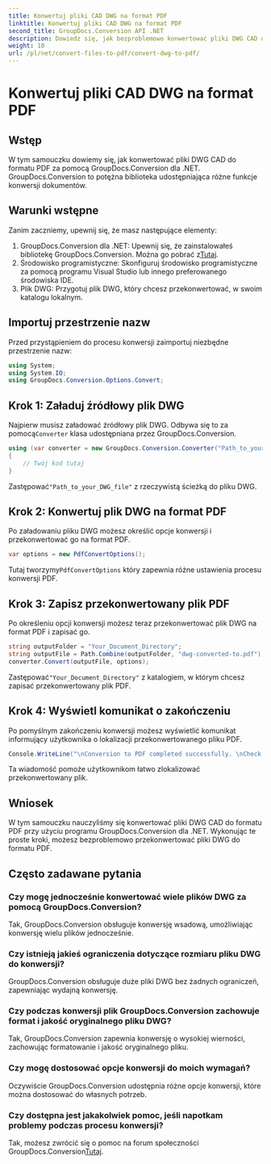 ```yaml
---
title: Konwertuj pliki CAD DWG na format PDF
linktitle: Konwertuj pliki CAD DWG na format PDF
second_title: GroupDocs.Conversion API .NET
description: Dowiedz się, jak bezproblemowo konwertować pliki DWG CAD do formatu PDF za pomocą GroupDocs.Conversion dla .NET. Postępuj zgodnie z naszym samouczkiem krok po kroku, aby uzyskać efektywną konwersję.
weight: 10
url: /pl/net/convert-files-to-pdf/convert-dwg-to-pdf/
---
```


# Konwertuj pliki CAD DWG na format PDF

## Wstęp
W tym samouczku dowiemy się, jak konwertować pliki DWG CAD do formatu PDF za pomocą GroupDocs.Conversion dla .NET. GroupDocs.Conversion to potężna biblioteka udostępniająca różne funkcje konwersji dokumentów.
## Warunki wstępne
Zanim zaczniemy, upewnij się, że masz następujące elementy:
1.  GroupDocs.Conversion dla .NET: Upewnij się, że zainstalowałeś bibliotekę GroupDocs.Conversion. Można go pobrać z[Tutaj](https://releases.groupdocs.com/conversion/net/).
2. Środowisko programistyczne: Skonfiguruj środowisko programistyczne za pomocą programu Visual Studio lub innego preferowanego środowiska IDE.
3. Plik DWG: Przygotuj plik DWG, który chcesz przekonwertować, w swoim katalogu lokalnym.

## Importuj przestrzenie nazw
Przed przystąpieniem do procesu konwersji zaimportuj niezbędne przestrzenie nazw:
```csharp
using System;
using System.IO;
using GroupDocs.Conversion.Options.Convert;
```
## Krok 1: Załaduj źródłowy plik DWG
 Najpierw musisz załadować źródłowy plik DWG. Odbywa się to za pomocą`Converter` klasa udostępniana przez GroupDocs.Conversion. 
```csharp
using (var converter = new GroupDocs.Conversion.Converter("Path_to_your_DWG_file"))
{
    // Twój kod tutaj
}
```
 Zastępować`"Path_to_your_DWG_file"` z rzeczywistą ścieżką do pliku DWG.
## Krok 2: Konwertuj plik DWG na format PDF
Po załadowaniu pliku DWG możesz określić opcje konwersji i przekonwertować go na format PDF. 
```csharp
var options = new PdfConvertOptions();
```
 Tutaj tworzymy`PdfConvertOptions` który zapewnia różne ustawienia procesu konwersji PDF.
## Krok 3: Zapisz przekonwertowany plik PDF
Po określeniu opcji konwersji możesz teraz przekonwertować plik DWG na format PDF i zapisać go.
```csharp
string outputFolder = "Your_Document_Directory";
string outputFile = Path.Combine(outputFolder, "dwg-converted-to.pdf");
converter.Convert(outputFile, options);
```
 Zastępować`"Your_Document_Directory"` z katalogiem, w którym chcesz zapisać przekonwertowany plik PDF.
## Krok 4: Wyświetl komunikat o zakończeniu
Po pomyślnym zakończeniu konwersji możesz wyświetlić komunikat informujący użytkownika o lokalizacji przekonwertowanego pliku PDF.
```csharp
Console.WriteLine("\nConversion to PDF completed successfully. \nCheck output in {0}", outputFolder);
```
Ta wiadomość pomoże użytkownikom łatwo zlokalizować przekonwertowany plik.

## Wniosek
W tym samouczku nauczyliśmy się konwertować pliki DWG CAD do formatu PDF przy użyciu programu GroupDocs.Conversion dla .NET. Wykonując te proste kroki, możesz bezproblemowo przekonwertować pliki DWG do formatu PDF.
## Często zadawane pytania
### Czy mogę jednocześnie konwertować wiele plików DWG za pomocą GroupDocs.Conversion?
Tak, GroupDocs.Conversion obsługuje konwersję wsadową, umożliwiając konwersję wielu plików jednocześnie.
### Czy istnieją jakieś ograniczenia dotyczące rozmiaru pliku DWG do konwersji?
GroupDocs.Conversion obsługuje duże pliki DWG bez żadnych ograniczeń, zapewniając wydajną konwersję.
### Czy podczas konwersji plik GroupDocs.Conversion zachowuje format i jakość oryginalnego pliku DWG?
Tak, GroupDocs.Conversion zapewnia konwersję o wysokiej wierności, zachowując formatowanie i jakość oryginalnego pliku.
### Czy mogę dostosować opcje konwersji do moich wymagań?
Oczywiście GroupDocs.Conversion udostępnia różne opcje konwersji, które można dostosować do własnych potrzeb.
### Czy dostępna jest jakakolwiek pomoc, jeśli napotkam problemy podczas procesu konwersji?
 Tak, możesz zwrócić się o pomoc na forum społeczności GroupDocs.Conversion[Tutaj](https://forum.groupdocs.com/c/conversion/11).